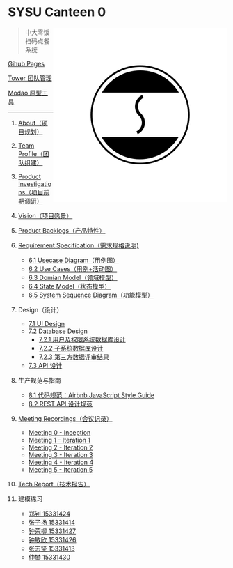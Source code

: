 # SYSU Canteen 0

<img src='assets/logo.png' align='right' style=' width:400px;height:400 px'/>

> 中大零饭扫码点餐系统

[Gihub Pages](https://dtosaad.github.io)

[Tower 团队管理](https://tower.im/projects/8d7d7a72725242b3beb1609174e058ba/)

[Modao 原型工具](https://modao.cc/app/YiH5dTdxFF3JzQAkRsSjOWMHPRmoodZ)

---

1. [About（项目规划）](https://github.com/dtosaad/documents/blob/master/about.md)

2. [Team Profile（团队组建）](https://github.com/dtosaad/documents/blob/master/team_profile.md)

3. [Product Investigations（项目前期调研）](https://github.com/dtosaad/documents/blob/master/product_investigations.md)

4. [Vision（项目愿景）](https://github.com/dtosaad/documents/blob/master/about.md#vision)

5. [Product Backlogs（产品特性）](https://github.com/dtosaad/documents/blob/master/about.md#backlogs)

6. [Requirement Specification（需求规格说明)](https://github.com/dtosaad/documents/blob/master/product_requirements.md)
    + [6.1 Usecase Diagram（用例图）](https://github.com/dtosaad/documents/blob/master/assets/use_cases.png)
    + [6.2 Use Cases（用例+活动图）](https://github.com/dtosaad/documents/blob/master/assets/use_cases.png)
    + [6.3 Domian Model（领域模型）](https://github.com/dtosaad/documents/blob/master/assets/domain_model.png)
    + [6.4 State Model（状态模型）](https://github.com/dtosaad/documents/blob/master/assets/state_model.png)
    + [6.5 System Sequence Diagram（功能模型）](https://github.com/dtosaad/documents/blob/master/assets/system_sequence_diagram.png)

7. Design（设计）
    + [7.1 UI Design](https://github.com/dtosaad/documents/tree/master/assets/ui)
    + 7.2 Database Design
        + [7.2.1 用户及权限系统数据库设计](https://github.com/dtosaad/documents/blob/master/assets/database_design.png)
        + [7.2.2 子系统数据库设计](https://github.com/dtosaad/documents/blob/master/assets/database_design.png)
        + [7.2.3 第三方数据评审结果](https://github.com/dtosaad/documents/issues)
    + [7.3 API 设计](https://github.com/dtosaad/documents/blob/master/API.md)

8. 生产规范与指南
    + [8.1 代码规范：Airbnb JavaScript Style Guide](https://github.com/airbnb/javascript)
    + [8.2 REST API 设计规范](https://en.wikipedia.org/wiki/Representational_state_transfer)

9. [Meeting Recordings（会议记录）](https://github.com/dtosaad/documents/blob/master/meeting_recordings.md)
    + [Meeting 0 - Inception](https://github.com/dtosaad/documents/blob/master/meeting_recordings.md#metting-0---inception)
    + [Meeting 1 - Iteration 1](https://github.com/dtosaad/documents/blob/master/meeting_recordings.md#metting-1---iteration-1)
    + [Meeting 2 - Iteration 2](https://github.com/dtosaad/documents/blob/master/meeting_recordings.md#metting-2---iteration-2)
    + [Meeting 3 - Iteration 3](https://github.com/dtosaad/documents/blob/master/meeting_recordings.md#metting-3---iteration-3)
    + [Meeting 4 - Iteration 4](https://github.com/dtosaad/documents/blob/master/meeting_recordings.md#metting-4---iteration-4)
    + [Meeting 5 - Iteration 5](https://github.com/dtosaad/documents/blob/master/meeting_recordings.md#metting-5---iteration-5)

10. [Tech Report（技术报告）](https://github.com/dtosaad/documents/blob/master/tech_report.md)

11. 建模练习
    + [郑钊 15331424](https://painterdrown.github.io/saad/assignment-7/)
    + [张子扬 15331414](https://sysuzzy.github.io/%E7%B3%BB%E7%BB%9F%E5%88%86%E6%9E%90%E4%B8%8E%E8%AE%BE%E8%AE%A1-07/)
    + [钟荣柳 15331427](https://zhongrliu.github.io/HW7/)
    + [钟敏欣 15331426]()
    + [张志坚 15331413](https://blog.csdn.net/zzj051319/article/details/80307210)
    + [仲攀 15331430](https://blog.csdn.net/ZPLearnToRock/article/details/80385573)
